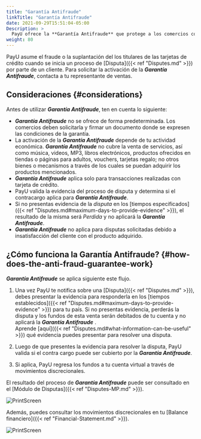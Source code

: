 ```yaml
---
title: "Garantía Antifraude"
linkTitle: "Garantía Antifraude"
date: 2021-09-29T15:51:04-05:00
Description: >
  PayU ofrece la **Garantía Antifraude** que protege a los comercios contra las pérdidas generadas por transacciones fraudulentas. 
weight: 80
---
```


PayU asume el fraude o la suplantación del los titulares de las tarjetas de crédito cuando se inicia un proceso de [Disputa]({{< ref "Disputes.md" >}}) por parte de un cliente. Para solicitar la activación de la _**Garantía Antifraude**_, contacta a tu representante de ventas.

## Consideraciones {#considerations}
Antes de utilizar _**Garantía Antifraude**_, ten en cuenta lo siguiente:

* _**Garantía Antifraude**_ no se ofrece de forma predeterminada. Los comercios deben solicitarla y firmar un documento donde se expresen las condiciones de la garantía.
* La activación de la _**Garantía Antifraude**_ depende de tu actividad económica. _**Garantía Antifraude**_ no cubre la venta de servicios, así como música, videos, MP3, libros electrónicos, productos ofrecidos en tiendas o páginas para adultos, vouchers, tarjetas regalo; no otros bienes o mecanismos a través de los cuales se puedan adquirir los productos mencionados.
* _**Garantía Antifraude**_ aplica solo para transacciones realizadas con tarjeta de crédito.
* PayU valida la evidencia del proceso de disputa y determina si el contracargo aplica para _**Garantía Antifraude**_.
* Si no presentas evidencia de la _disputa_ en los [tiempos especificados]({{< ref "Disputes.md#maximum-days-to-provide-evidence" >}}), el resultado de la misma será _Perdida_ y no aplicará la _**Garantía Antifraude**_.
* _**Garantía Antifraude**_ no aplica para disputas solicitadas debido a insatisfacción del cliente con el producto adquirido.

## ¿Cómo funciona la Garantía Antifraude? {#how-does-the-anti-fraud-guarantee-work}
_**Garantía Antifraude**_ se aplica siguiente este flujo.

1. Una vez PayU te notifica sobre una [Disputa]({{< ref "Disputes.md" >}}), debes presentar la evidencia para responderla en los [tiempos establecidos]({{< ref "Disputes.md#maximum-days-to-provide-evidence" >}}) para tu país. Si no presentas evidencia, perderás la disputa y los fundos de esta venta serán debitados de tu cuenta y no aplicará la _**Garantía Antifraude**_ .<br>Aprende [aquí]({{< ref "Disputes.md#what-information-can-be-useful" >}}) qué evidencia puedes presentar para resolver una disputa.

2. Luego de que presentes la evidencia para resolver la disputa, PayU valida si el contra cargo puede ser cubierto por la _**Garantía Antifraude**_.

3. Si aplica, PayU regresa los fundos a tu cuenta virtual a través de movimientos discrecionales.

El resultado del proceso de _**Garantía Antifraude**_ puede ser consultado en el [Módulo de Disputas]({{< ref "Disputes-MP.md" >}}).

![PrintScreen](/assets/Disputes/Disputes_08_es.png)

Además, puedes consultar los movimientos discrecionales en tu [Balance financiero]({{< ref "Financial-Statement.md" >}}).

![PrintScreen](/assets/Disputes/Disputes_09_es.png)